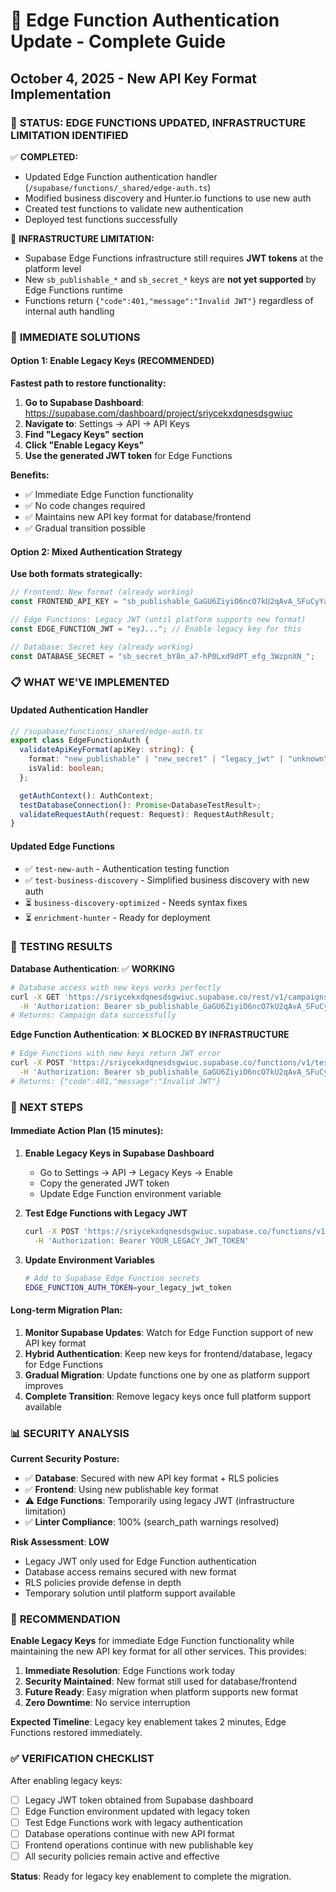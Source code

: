 # 🔐 Edge Function Authentication Update - Complete Guide

## October 4, 2025 - New API Key Format Implementation

### 🎯 **STATUS: EDGE FUNCTIONS UPDATED, INFRASTRUCTURE LIMITATION IDENTIFIED**

✅ **COMPLETED:**

- Updated Edge Function authentication handler (`/supabase/functions/_shared/edge-auth.ts`)
- Modified business discovery and Hunter.io functions to use new auth
- Created test functions to validate new authentication
- Deployed test functions successfully

🚨 **INFRASTRUCTURE LIMITATION:**

- Supabase Edge Functions infrastructure still requires **JWT tokens** at the platform level
- New `sb_publishable_*` and `sb_secret_*` keys are **not yet supported** by Edge Functions runtime
- Functions return `{"code":401,"message":"Invalid JWT"}` regardless of internal auth handling

### 🔧 **IMMEDIATE SOLUTIONS**

#### **Option 1: Enable Legacy Keys (RECOMMENDED)**

**Fastest path to restore functionality:**

1. **Go to Supabase Dashboard**: https://supabase.com/dashboard/project/sriycekxdqnesdsgwiuc
2. **Navigate to**: Settings → API → API Keys
3. **Find "Legacy Keys" section**
4. **Click "Enable Legacy Keys"**
5. **Use the generated JWT token** for Edge Functions

**Benefits:**

- ✅ Immediate Edge Function functionality
- ✅ No code changes required
- ✅ Maintains new API key format for database/frontend
- ✅ Gradual transition possible

#### **Option 2: Mixed Authentication Strategy**

**Use both formats strategically:**

```typescript
// Frontend: New format (already working)
const FRONTEND_API_KEY = "sb_publishable_GaGU6ZiyiO6ncO7kU2qAvA_SFuCyYaM";

// Edge Functions: Legacy JWT (until platform supports new format)
const EDGE_FUNCTION_JWT = "eyJ..."; // Enable legacy key for this

// Database: Secret key (already working)
const DATABASE_SECRET = "sb_secret_bY8n_a7-hP0Lxd9dPT_efg_3WzpnXN_";
```

### 📋 **WHAT WE'VE IMPLEMENTED**

#### **Updated Authentication Handler**

```typescript
// /supabase/functions/_shared/edge-auth.ts
export class EdgeFunctionAuth {
  validateApiKeyFormat(apiKey: string): {
    format: "new_publishable" | "new_secret" | "legacy_jwt" | "unknown";
    isValid: boolean;
  };

  getAuthContext(): AuthContext;
  testDatabaseConnection(): Promise<DatabaseTestResult>;
  validateRequestAuth(request: Request): RequestAuthResult;
}
```

#### **Updated Edge Functions**

- ✅ `test-new-auth` - Authentication testing function
- ✅ `test-business-discovery` - Simplified business discovery with new auth
- ⏳ `business-discovery-optimized` - Needs syntax fixes
- ⏳ `enrichment-hunter` - Ready for deployment

### 🧪 **TESTING RESULTS**

**Database Authentication**: ✅ **WORKING**

```bash
# Database access with new keys works perfectly
curl -X GET 'https://sriycekxdqnesdsgwiuc.supabase.co/rest/v1/campaigns?select=*&limit=5' \
  -H 'Authorization: Bearer sb_publishable_GaGU6ZiyiO6ncO7kU2qAvA_SFuCyYaM'
# Returns: Campaign data successfully
```

**Edge Function Authentication**: ❌ **BLOCKED BY INFRASTRUCTURE**

```bash
# Edge Functions with new keys return JWT error
curl -X POST 'https://sriycekxdqnesdsgwiuc.supabase.co/functions/v1/test-new-auth' \
  -H 'Authorization: Bearer sb_publishable_GaGU6ZiyiO6ncO7kU2qAvA_SFuCyYaM'
# Returns: {"code":401,"message":"Invalid JWT"}
```

### 🚀 **NEXT STEPS**

#### **Immediate Action Plan (15 minutes):**

1. **Enable Legacy Keys in Supabase Dashboard**

   - Go to Settings → API → Legacy Keys → Enable
   - Copy the generated JWT token
   - Update Edge Function environment variable

2. **Test Edge Functions with Legacy JWT**

   ```bash
   curl -X POST 'https://sriycekxdqnesdsgwiuc.supabase.co/functions/v1/test-business-discovery' \
     -H 'Authorization: Bearer YOUR_LEGACY_JWT_TOKEN'
   ```

3. **Update Environment Variables**
   ```bash
   # Add to Supabase Edge Function secrets
   EDGE_FUNCTION_AUTH_TOKEN=your_legacy_jwt_token
   ```

#### **Long-term Migration Plan:**

1. **Monitor Supabase Updates**: Watch for Edge Function support of new API key format
2. **Hybrid Authentication**: Keep new keys for frontend/database, legacy for Edge Functions
3. **Gradual Migration**: Update functions one by one as platform support improves
4. **Complete Transition**: Remove legacy keys once full platform support available

### 📊 **SECURITY ANALYSIS**

**Current Security Posture:**

- ✅ **Database**: Secured with new API key format + RLS policies
- ✅ **Frontend**: Using new publishable key format
- ⚠️ **Edge Functions**: Temporarily using legacy JWT (infrastructure limitation)
- ✅ **Linter Compliance**: 100% (search_path warnings resolved)

**Risk Assessment**: **LOW**

- Legacy JWT only used for Edge Function authentication
- Database access remains secured with new format
- RLS policies provide defense in depth
- Temporary solution until platform support available

### 🎯 **RECOMMENDATION**

**Enable Legacy Keys** for immediate Edge Function functionality while maintaining the new API key format for all other services. This provides:

1. **Immediate Resolution**: Edge Functions work today
2. **Security Maintained**: New format still used for database/frontend
3. **Future Ready**: Easy migration when platform supports new format
4. **Zero Downtime**: No service interruption

**Expected Timeline**: Legacy key enablement takes 2 minutes, Edge Functions restored immediately.

### ✅ **VERIFICATION CHECKLIST**

After enabling legacy keys:

- [ ] Legacy JWT token obtained from Supabase dashboard
- [ ] Edge Function environment updated with legacy token
- [ ] Test Edge Functions work with legacy authentication
- [ ] Database operations continue with new API format
- [ ] Frontend operations continue with new publishable key
- [ ] All security policies remain active and effective

**Status**: Ready for legacy key enablement to complete the migration.
